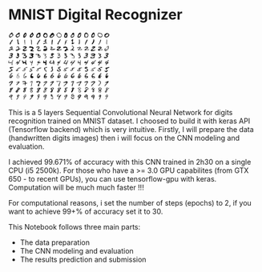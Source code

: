 # MNIST Digital Recognizer

<img src="images/didital.jpeg" width="40%">

This is a 5 layers Sequential Convolutional Neural Network for digits recognition trained on MNIST dataset. I choosed to build it with keras API (Tensorflow backend) which is very intuitive. Firstly, I will prepare the data (handwritten digits images) then i will focus on the CNN modeling and evaluation.

I achieved 99.671% of accuracy with this CNN trained in 2h30 on a single CPU (i5 2500k). For those who have a >= 3.0 GPU capabilites (from GTX 650 - to recent GPUs), you can use tensorflow-gpu with keras. Computation will be much much faster !!!

For computational reasons, i set the number of steps (epochs) to 2, if you want to achieve 99+% of accuracy set it to 30.

This Notebook follows three main parts:
* The data preparation
* The CNN modeling and evaluation
* The results prediction and submission
